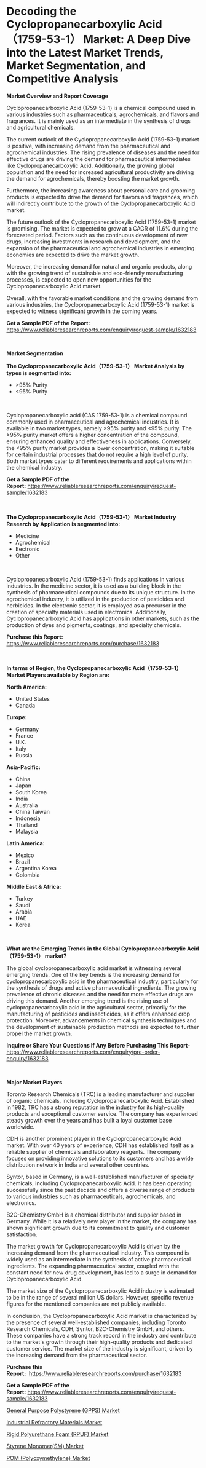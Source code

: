 <p><h1>Decoding the Cyclopropanecarboxylic Acid（1759-53-1） Market: A Deep Dive into the Latest Market Trends, Market Segmentation, and Competitive Analysis</h1></p><p><strong>Market Overview and Report Coverage</strong></p>
<p><p>Cyclopropanecarboxylic Acid (1759-53-1) is a chemical compound used in various industries such as pharmaceuticals, agrochemicals, and flavors and fragrances. It is mainly used as an intermediate in the synthesis of drugs and agricultural chemicals.</p><p>The current outlook of the Cyclopropanecarboxylic Acid (1759-53-1) market is positive, with increasing demand from the pharmaceutical and agrochemical industries. The rising prevalence of diseases and the need for effective drugs are driving the demand for pharmaceutical intermediates like Cyclopropanecarboxylic Acid. Additionally, the growing global population and the need for increased agricultural productivity are driving the demand for agrochemicals, thereby boosting the market growth.</p><p>Furthermore, the increasing awareness about personal care and grooming products is expected to drive the demand for flavors and fragrances, which will indirectly contribute to the growth of the Cyclopropanecarboxylic Acid market.</p><p>The future outlook of the Cyclopropanecarboxylic Acid (1759-53-1) market is promising. The market is expected to grow at a CAGR of 11.6% during the forecasted period. Factors such as the continuous development of new drugs, increasing investments in research and development, and the expansion of the pharmaceutical and agrochemical industries in emerging economies are expected to drive the market growth.</p><p>Moreover, the increasing demand for natural and organic products, along with the growing trend of sustainable and eco-friendly manufacturing processes, is expected to open new opportunities for the Cyclopropanecarboxylic Acid market.</p><p>Overall, with the favorable market conditions and the growing demand from various industries, the Cyclopropanecarboxylic Acid (1759-53-1) market is expected to witness significant growth in the coming years.</p></p>
<p><strong>Get a Sample PDF of the Report:</strong> <a href="https://www.reliableresearchreports.com/enquiry/request-sample/1632183">https://www.reliableresearchreports.com/enquiry/request-sample/1632183</a></p>
<p>&nbsp;</p>
<p><strong>Market Segmentation</strong></p>
<p><strong>The Cyclopropanecarboxylic Acid（1759-53-1） Market Analysis by types is segmented into:</strong></p>
<p><ul><li>>95% Purity</li><li><95% Purity</li></ul></p>
<p>&nbsp;</p>
<p><p>Cyclopropanecarboxylic acid (CAS 1759-53-1) is a chemical compound commonly used in pharmaceutical and agrochemical industries. It is available in two market types, namely >95% purity and <95% purity. The >95% purity market offers a higher concentration of the compound, ensuring enhanced quality and effectiveness in applications. Conversely, the <95% purity market provides a lower concentration, making it suitable for certain industrial processes that do not require a high level of purity. Both market types cater to different requirements and applications within the chemical industry.</p></p>
<p><strong>Get a Sample PDF of the Report:</strong>&nbsp;<a href="https://www.reliableresearchreports.com/enquiry/request-sample/1632183">https://www.reliableresearchreports.com/enquiry/request-sample/1632183</a></p>
<p>&nbsp;</p>
<p><strong>The Cyclopropanecarboxylic Acid（1759-53-1） Market Industry Research by Application is segmented into:</strong></p>
<p><ul><li>Medicine</li><li>Agrochemical</li><li>Eectronic</li><li>Other</li></ul></p>
<p>&nbsp;</p>
<p><p>Cyclopropanecarboxylic Acid (1759-53-1) finds applications in various industries. In the medicine sector, it is used as a building block in the synthesis of pharmaceutical compounds due to its unique structure. In the agrochemical industry, it is utilized in the production of pesticides and herbicides. In the electronic sector, it is employed as a precursor in the creation of specialty materials used in electronics. Additionally, Cyclopropanecarboxylic Acid has applications in other markets, such as the production of dyes and pigments, coatings, and specialty chemicals.</p></p>
<p><strong>Purchase this Report:</strong>&nbsp; <a href="https://www.reliableresearchreports.com/purchase/1632183">https://www.reliableresearchreports.com/purchase/1632183</a></p>
<p>&nbsp;</p>
<p><strong>In terms of Region, the Cyclopropanecarboxylic Acid（1759-53-1） Market Players available by Region are:</strong></p>
<p>
    <p> <strong> North America: </strong>
        <ul>
            <li>United States</li>
            <li>Canada</li>
        </ul>
        </p> 
    <p> <strong> Europe: </strong>
        <ul>
            <li>Germany</li>
            <li>France</li>
            <li>U.K.</li>
            <li>Italy</li>
            <li>Russia</li>
        </ul>
        </p> 
    <p> <strong> Asia-Pacific: </strong>
        <ul>
            <li>China</li>
            <li>Japan</li>
            <li>South Korea</li>
            <li>India</li>
            <li>Australia</li>
            <li>China Taiwan</li>
            <li>Indonesia</li>
            <li>Thailand</li>
            <li>Malaysia</li>
        </ul>
        </p> 
    <p> <strong> Latin America: </strong>
        <ul>
            <li>Mexico</li>
            <li>Brazil</li>
            <li>Argentina Korea</li>
            <li>Colombia</li>
        </ul>
        </p> 
    <p> <strong> Middle East & Africa: </strong>
        <ul>
            <li>Turkey</li>
            <li>Saudi</li>
            <li>Arabia</li>
            <li>UAE</li>
            <li>Korea</li>
        </ul>
    </p>
    </p>
<p>&nbsp;</p>
<p><strong>What are the Emerging Trends in the Global Cyclopropanecarboxylic Acid（1759-53-1） market?</strong></p>
<p><p>The global cyclopropanecarboxylic acid market is witnessing several emerging trends. One of the key trends is the increasing demand for cyclopropanecarboxylic acid in the pharmaceutical industry, particularly for the synthesis of drugs and active pharmaceutical ingredients. The growing prevalence of chronic diseases and the need for more effective drugs are driving this demand. Another emerging trend is the rising use of cyclopropanecarboxylic acid in the agricultural sector, primarily for the manufacturing of pesticides and insecticides, as it offers enhanced crop protection. Moreover, advancements in chemical synthesis techniques and the development of sustainable production methods are expected to further propel the market growth.</p></p>
<p><strong>Inquire or Share Your Questions If Any Before Purchasing This Report</strong>- <a href="https://www.reliableresearchreports.com/enquiry/pre-order-enquiry/1632183">https://www.reliableresearchreports.com/enquiry/pre-order-enquiry/1632183</a></p>
<p>&nbsp;</p>
<p><strong>Major Market Players</strong></p>
<p><p>Toronto Research Chemicals (TRC) is a leading manufacturer and supplier of organic chemicals, including Cyclopropanecarboxylic Acid. Established in 1982, TRC has a strong reputation in the industry for its high-quality products and exceptional customer service. The company has experienced steady growth over the years and has built a loyal customer base worldwide.</p><p>CDH is another prominent player in the Cyclopropanecarboxylic Acid market. With over 40 years of experience, CDH has established itself as a reliable supplier of chemicals and laboratory reagents. The company focuses on providing innovative solutions to its customers and has a wide distribution network in India and several other countries.</p><p>Syntor, based in Germany, is a well-established manufacturer of specialty chemicals, including Cyclopropanecarboxylic Acid. It has been operating successfully since the past decade and offers a diverse range of products to various industries such as pharmaceuticals, agrochemicals, and electronics.</p><p>B2C-Chemistry GmbH is a chemical distributor and supplier based in Germany. While it is a relatively new player in the market, the company has shown significant growth due to its commitment to quality and customer satisfaction.</p><p>The market growth for Cyclopropanecarboxylic Acid is driven by the increasing demand from the pharmaceutical industry. This compound is widely used as an intermediate in the synthesis of active pharmaceutical ingredients. The expanding pharmaceutical sector, coupled with the constant need for new drug development, has led to a surge in demand for Cyclopropanecarboxylic Acid.</p><p>The market size of the Cyclopropanecarboxylic Acid industry is estimated to be in the range of several million US dollars. However, specific revenue figures for the mentioned companies are not publicly available.</p><p>In conclusion, the Cyclopropanecarboxylic Acid market is characterized by the presence of several well-established companies, including Toronto Research Chemicals, CDH, Syntor, B2C-Chemistry GmbH, and others. These companies have a strong track record in the industry and contribute to the market's growth through their high-quality products and dedicated customer service. The market size of the industry is significant, driven by the increasing demand from the pharmaceutical sector.</p></p>
<p><strong>Purchase this Report:</strong>&nbsp;&nbsp;<a href="https://www.reliableresearchreports.com/purchase/1632183">https://www.reliableresearchreports.com/purchase/1632183</a></p>
<p></p>
<p><strong>Get a Sample PDF of the Report:</strong>&nbsp;<a href="https://www.reliableresearchreports.com/enquiry/request-sample/1632183">https://www.reliableresearchreports.com/enquiry/request-sample/1632183</a></p>
<p><p><a href="https://medium.com/@santaraynor/general-purpose-polystyrene-gpps-market-trends-forecast-and-competitive-analysis-to-2030-252f9684d75e">General Purpose Polystyrene (GPPS) Market</a></p><p><a href="https://medium.com/@maeganbraun/industrial-refractory-materials-market-outlook-industry-overview-and-forecast-2023-to-2030-673f224c76f8">Industrial Refractory Materials Market</a></p><p><a href="https://medium.com/@norvalolson/rigid-polyurethane-foam-rpuf-market-comprehensive-assessment-by-type-application-and-geography-2e9f0e5b5c26">Rigid Polyurethane Foam (RPUF) Market</a></p><p><a href="https://medium.com/@santosdicki2023/styrene-monomer-sm-market-insights-into-market-cagr-market-trends-and-growth-strategies-7c31c1b591ad">Styrene Monomer(SM) Market</a></p><p><a href="https://medium.com/@beauhagenes2023/pom-polyoxymethylene-market-analysis-and-sze-forecasted-for-period-from-2023-to-2030-22baebd59974">POM (Polyoxymethylene) Market</a></p></p>